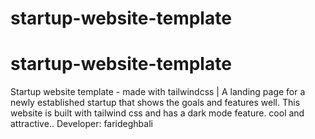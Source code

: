 # startup-website-template
# startup-website-template
Startup website template - made with tailwindcss | A landing page for a newly established startup that shows the goals and features well. This website is built with tailwind css and has a dark mode feature. cool and attractive.. Developer: farideghbali
